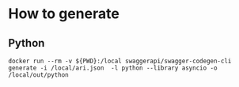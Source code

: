 # How to generate

## Python

```
docker run --rm -v ${PWD}:/local swaggerapi/swagger-codegen-cli generate -i /local/ari.json  -l python --library asyncio -o /local/out/python
```
